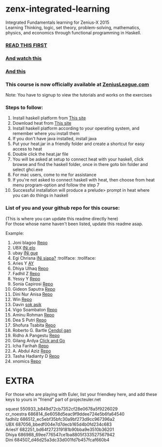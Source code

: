 zenx-integrated-learning
========================

Integrated Fundamentals learning for Zenius-X 2015  
Learning Thinking, logic, set theory, problem-solving, mathematics, physics, and economics through functional programming in Haskell.  

### <a href ="https://code.org/quotes" target="_blank">READ THIS FIRST</a>

### <a href="http://www.youtube.com/watch?v=Ia55clAtdMs" target="_blank">And watch this</a>
### <a href="http://www.youtube.com/watch?v=IY7EsTnUSxY" target="_blank">And this</a>

### This course is now officially available at <a href="http://www.zeniusleague.com">ZeniusLeague.com</a>

Note: You have to signup to view the tutorials and works on the exercises


### Steps to follow:

1. Install haskell platform from <a href="http://www.haskell.org/platform/">This site</a>  
2. Download heat from <a href="http://www.cs.kent.ac.uk/projects/heat/">This site</a>  
3. Install haskell platform according to your operating system, and remember where you install them  
4. If you don't have java installed, install java  
5. Put your heat.jar in a friendly folder and create a shortcut for easy access to heat  
6. Double click the heat.jar file  
7. You will be asked at setup to connect heat with your haskell, click browse and find the haskell folder, once in there goto bin folder and select ghci.exe  
8. For mac users, come to me for assistance  
9. If you're not asked to connect haskell with heat, then choose from heat menu program-option and follow the step 7  
10. Successful installation will produce a prelude> prompt in heat where you can do things in haskell  

### List of you and your github repo for this course:

(This is where you can update this readme directly here)  
For those whose name haven't been listed, update this readme asap.

Example:

1. Joni blagoo <a href="https://github.com/squest/zenx-integrated-learning">Repo</a>
2. UBX  <a href="https://github.com/u-b-x/ini-yazid.git">INi elo </a>
3. ubay <a href="begobegoan.com">INi gue </a>
4. Egi Chrisna <a href="https://github.com/crisna34/roomtry.git">INi siapa?</a> :trollface: :trollface:
5. Aries Y <a href="https://github.com/ariesyuangga/AY.git">AY</a>
6. Dhiya Ulhaq <a href="https://github.com/Dhiiyaur/Zen-Repo">Repo</a>
7. Fadhil Z <a href="https://github.com/fadhilz/FZ.git"> Repo </a>
8. Yessy Y <a href="https://github.com/yessyysp/Revisi.git">Repo</a>
9. Sonia Capirosi <a href="https://github.com/SoniaCapirosi">Repo</a>
10. Gideon Saputra <a href="https://github.com/GideonSaputra/Hello.git">Repo</a>
11. Dini Nur Anisa <a href="https://github.com/DiniNurAnisa">Repo</a>
12. Win <a href="https://github.com/Focrsfer">Repo</a>
13. Davin <a href="https://github.com/daviiinnn/dizqar.git">sok asik</a>
14. Vigo Soambaton <a href="https://github.com/oambaton/oambaton.git"> Repo </a>
15. Aminu Rohman <a href="https://github.com/oman/zenx-integrated-learning">Repo</a>
16. Dea S Putri <a href="https://github.com/deasputri/zenx-integrated-learning">Repo</a>
17. Shofura Tsabita <a href="https://github.com/deasputri/zenx-integrated-learning">Repo</a>
18. Roberto G. Bartle <a href="http://en.wikipedia.org/wiki/Robert_G._Bartle">Cendol gan</a>
19. Ridho A Pangestu <a href="https://github.com/RidhoAP">Repo</a> 
20. Gilang Ardya <a href="https://github.com/gilang20/rise-of-repo.git">Click and Go</a>
21. Icha Farihah <a href="https://github.com/ichafarihah">Repo</a>
22. A. Abdul Aziz <a href="https://github.com/Dhiiyaur/Zen-Repo">Repo</a>
23. Tasha Hadianty D <a href="https://github.com/tashadianty">Repo</a>
24. xnomics <a href="https://github.com/xnomics">Repo</a>

# EXTRA

For those who are playing with Euler, list your friendkey here, and add these keys to yours in "friend" part of projecteuler.net

squest 550933_b849d72cb7352cf28e0678a5f9226029  
cr_noestra 686814_6e6058d5eac9f9ddee724e5b6fa64540  
fadhilz 686512_ec5ebf35bfc30a9bf273d9cc967396a2  
UBX 687056_bbedf004e7d7decb165d4b0fd234c683  
AriesY 682251_bd64f272319181b90bba9e3510b36201  
Dhiya 686988_69ee776547ce1ba8805f333527567942  
Dini 684507_d46d25a3dc33d001fd7b457fcaf660b4
